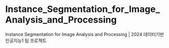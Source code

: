 # Instance_Segmentation_for_Image_Analysis_and_Processing
Instance Segmentation for Image Analysis and Processing | 2024 데이터기반 인공지능1 팀 프로젝트
